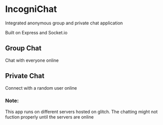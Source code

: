 # IncogniChat

Integrated anonymous group and private chat application

Built on Express and Socket.io

## Group Chat

Chat with everyone online

## Private Chat

Connect with a random user online

### Note:

This app runs on different servers hosted on glitch. The chatting might not fuction properly until the servers are online
